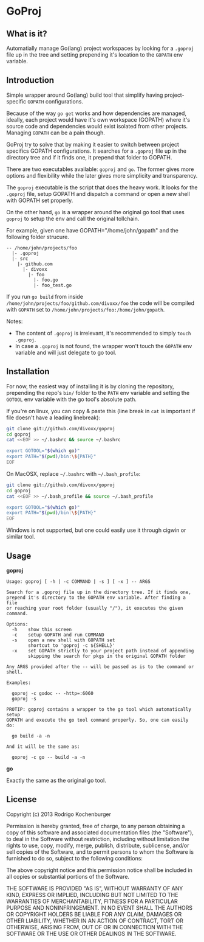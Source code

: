 GoProj
======

What is it?
-----------

Automatially manage Go(lang) project workspaces by looking for a `.goproj` file up in the tree and setting
prepending it's location to the `GOPATH` env variable.

Introduction
------------

Simple wrapper around Go(lang) build tool that simplify having project-specific `GOPATH` configurations.

Because of the way `go get` works and how dependencies are managed, ideally, each project would have it's 
own workspace (GOPATH) where it's source code and dependencies would exist isolated from other projects.
Managing `GOPATH` can be a pain though.

GoProj try to solve that by making it easier to switch between project specifics GOPATH configurations. It
searches for a `.goproj` file up in the directory tree and if it finds one, it prepend that folder to GOPATH.

There are two executables available: `goproj` and `go`. The former gives more options and flexibility while
the later gives more simplicity and transparency.

The `goproj` executable is the script that does the heavy work. It looks for the `.goproj` file, setup GOPATH
and dispatch a command or open a new shell with GOPATH set properly.

On the other hand, `go` is a wrapper around the original go tool that uses `goproj` to setup the env and call
the original tollchain.

For example, given one have GOPATH="/home/john/gopath" and the following folder strucure.

```
-- /home/john/projects/foo
  |- .goproj
  |- src
    |- github.com
      |- divoxx
        |- foo
          |- foo.go
          |- foo_test.go
```

If you run `go build` from inside `/home/john/projects/foo/github.com/divoxx/foo` the code will be compiled with
`GOPATH` set to `/home/john/projects/foo:/home/john/gopath`.

Notes:

  * The content of `.goproj` is irrelevant, it's recommended to simply `touch .goproj`.
  * In case a `.goproj` is not found, the wrapper won't touch the `GOPATH` env variable and will just delegate to go tool.

Installation
------------

For now, the easiest way of installing it is by cloning the repository, prepending the repo's `bin/` folder to 
the `PATH` env variable and setting the `GOTOOL` env variable with the go tool's absolute path.

If you're on linux, you can copy & paste this (line break in `cat` is important if file doesn't have a leading linebreak):

```bash
git clone git://github.com/divoxx/goproj
cd goproj
cat <<EOF >> ~/.bashrc && source ~/.bashrc

export GOTOOL="$(which go)"
export PATH="$(pwd)/bin:\${PATH}"
EOF
```

On MacOSX, replace `~/.bashrc` with `~/.bash_profile`:

```bash
git clone git://github.com/divoxx/goproj
cd goproj
cat <<EOF >> ~/.bash_profile && source ~/.bash_profile

export GOTOOL="$(which go)"
export PATH="$(pwd)/bin:\${PATH}"
EOF
```

Windows is not supported, but one could easily use it through cigwin or similar tool.

Usage
-----

**goproj**

```
Usage: goproj [ -h | -c COMMAND | -s ] [ -x ] -- ARGS

Search for a .goproj file up in the directory tree. If it finds one,
prepend it's directory to the GOPATH env variable. After finding a file
or reaching your root folder (usually "/"), it executes the given command.

Options:
  -h    show this screen
  -c    setup GOPATH and run COMMAND
  -s    open a new shell with GOPATH set
        shortcut to 'goproj -c ${SHELL}'
  -x    set GOPATH strictly to your project path instead of appending
        skipping the search for pkgs in the original GOPATH folder

Any ARGS provided after the -- will be passed as is to the command or shell.

Examples:

  goproj -c godoc -- -http=:6060
  goproj -s

PROTIP: goproj contains a wrapper to the go tool which automatically setup
GOPATH and execute the go tool command properly. So, one can easily do:

  go build -a -n

And it will be the same as:

  goproj -c go -- build -a -n
```

**go**

Exactly the same as the original go tool.

License
-------

Copyright (c) 2013 Rodrigo Kochenburger <divoxx at gmail dot com>

Permission is hereby granted, free of charge, to any person obtaining a copy of this software and associated documentation files (the "Software"), to deal in the Software without restriction, including without limitation the rights to use, copy, modify, merge, publish, distribute, sublicense, and/or sell copies of the Software, and to permit persons to whom the Software is furnished to do so, subject to the following conditions:

The above copyright notice and this permission notice shall be included in all copies or substantial portions of the Software.

THE SOFTWARE IS PROVIDED "AS IS", WITHOUT WARRANTY OF ANY KIND, EXPRESS OR IMPLIED, INCLUDING BUT NOT LIMITED TO THE WARRANTIES OF MERCHANTABILITY, FITNESS FOR A PARTICULAR PURPOSE AND NONINFRINGEMENT. IN NO EVENT SHALL THE AUTHORS OR COPYRIGHT HOLDERS BE LIABLE FOR ANY CLAIM, DAMAGES OR OTHER LIABILITY, WHETHER IN AN ACTION OF CONTRACT, TORT OR OTHERWISE, ARISING FROM, OUT OF OR IN CONNECTION WITH THE SOFTWARE OR THE USE OR OTHER DEALINGS IN THE SOFTWARE.
